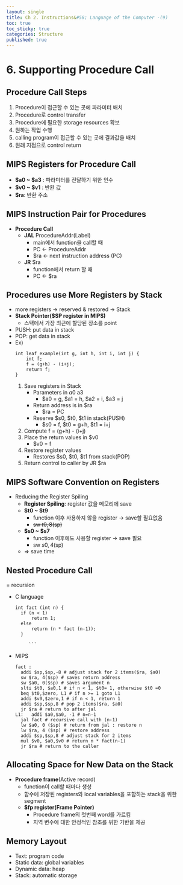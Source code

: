 ```yaml
---
layout: single
title: Ch 2. Instructions&#58; Language of the Computer -(9)
toc: true
toc_sticky: true
categories: Structure
published: true
---
```


# 6. Supporting Procedure Call

## Procedure Call Steps
1. Procedure이 접근할 수 있는 곳에 파라미터 배치
2. Procedure로 control transfer
3. Procedure에 필요한 storage resources 확보
4. 원하는 작업 수행
5. calling program이 접근할 수 있는 곳에 결과값을 배치
6. 원래 지점으로 control return

## MIPS Registers for Procedure Call
* **$a0 ~ $a3** : 파라미터를 전달하기 위한 인수
* **$v0 ~ $v1** : 반환 값
* **$ra**: 반환 주소

## MIPS Instruction Pair for Procedures
* **Procedure Call**
    * **JAL** ProcedureAddr(Label)
        * main에서 function을 call할 때
        * PC ← ProcedureAddr
        * $ra ← next instruction address (PC)
    * **JR** $ra
        * function에서 return 할 때
        * PC ← $ra

## Procedures use More Registers by Stack
* more registers → reserved & restored → Stack
* **Stack Pointer($SP register in MIPS)**
    * 스택에서 가장 최근에 할당된 장소를 point
* PUSH: put data in stack
* POP: get data in stack
* Ex)
	```
	int leaf_example(int g, int h, int i, int j) {
		int f;
		f = (g+h) - (i+j);
		return f;
	}
	```
    1. Save registers in Stack
        * Parameters in $a0~$a3
            * $a0 = g, $a1 = h, $a2 = i, $a3 = j
        * Return address is in $ra
            * $ra = PC
        * Reserve $s0, $t0, $t1 in stack(PUSH)
            * $s0 = f, $t0 = g+h, $t1 = i+j
    2. Compute f = (g+h) - (i+j)
    3. Place the return values in $v0
        * $v0 = f
    4. Restore register values
        * Restores $s0, $t0, $t1 from stack(POP)
    5. Return control to caller by JR $ra

## MIPS Software Convention on Registers

* Reducing the Register Spiling 
    * **Register Spiling**: register 값을 메모리에 save 
    * **$t0 ~ $t9**
        * function 이후 사용하지 않을 register -> save할 필요없음
        * ~~sw $t0, 8($sp)~~
    * **$s0 ~ $s7**
        * function 이후에도 사용할 register -> save 필요
        * sw $s0, 4($sp)
    * => save time


## Nested Procedure Call
= recursion
* C language<br/>
  ```
  int fact (int n) { 
	if (n < 1) 
		return 1; 
	else 
		return (n * fact (n-1)); 
	} 

       ```
* MIPS<br/>
  ```
  fact : 
	addi $sp,$sp,-8 # adjust stack for 2 items($ra, $a0) 
	sw $ra, 4($sp) # saves return address 
	sw $a0, 0($sp) # saves argument n
	slti $t0, $a0,1 # if n < 1, $t0= 1, otherwise $t0 =0
	beq $t0,$zero, L1 # if n >= 1 goto L1 
	addi $v0,$zero,1 # if n < 1, return 1
	addi $sp,$sp,8 # pop 2 items($ra, $a0)
	jr $ra # return to after jal
  L1:   addi $a0,$a0, -1 # n=n-1
	jal fact # recursive call with (n-1) 
	lw $a0, 0 ($sp) # return from jal : restore n 
	lw $ra, 4 ($sp) # restore address
	addi $sp,$sp,8 # adjust stack for 2 items 
	mul $v0, $a0,$v0 # return n * fact(n-1) 
	jr $ra # return to the caller
  ```

## Allocating Space for New Data on the Stack
* **Procedure frame**(Active record)
    * function이 call할 때마다 생성
    * 함수에 저장된 registers와 local variables을 포함하는 stack을 위한 segment
    * **$fp register(Frame Pointer)**
        * Procedure frame의 첫번째 word를 가르킴
        * 지역 변수에 대한 안정적인 참조를 위한 기반을 제공


## Memory Layout
* Text: program code
* Static data: global variables
* Dynamic data: heap
* Stack: automatic storage
